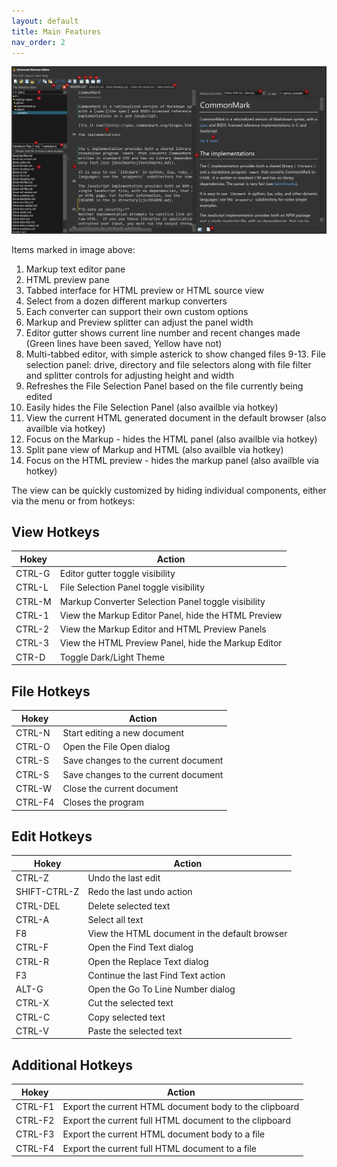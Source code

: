 ```yaml
---
layout: default
title: Main Features
nav_order: 2
---
```


![Dark Mode Screenshot](/assets/images/MainEditorScreenFeatures.png)

Items marked in image above:
1. Markup text editor pane
2. HTML preview pane
3. Tabbed interface for HTML preview or HTML source view
4. Select from a dozen different markup converters
5. Each converter can support their own custom options
6. Markup and Preview splitter can adjust the panel width
7. Editor gutter shows current line number and recent changes made (Green lines have been saved, Yellow have not)
8. Multi-tabbed editor, with simple asterick to show changed files
9-13. File selection panel: drive, directory and file selectors along with file filter and splitter controls for adjusting height and width
14. Refreshes the File Selection Panel based on the file currently being edited
15. Easily hides the File Selection Panel (also availble via hotkey)
16. View the current HTML generated document in the default browser (also availble via hotkey)
17. Focus on the Markup - hides the HTML panel (also availble via hotkey) 
18. Split pane view of Markup and HTML (also availble via hotkey)
19. Focus on the HTML preview - hides the markup panel (also availble via hotkey)

The view can be quickly customized by hiding individual components, either via the menu or from hotkeys:

## View Hotkeys
| Hokey | Action |
| --- | --- |
| CTRL-G | Editor gutter toggle visibility | 
| CTRL-L | File Selection Panel toggle visibility | 
| CTRL-M | Markup Converter Selection Panel toggle visibility | 
| CTRL-1 | View the Markup Editor Panel, hide the HTML Preview |  
| CTRL-2 | View the Markup Editor and HTML Preview Panels | 
| CTRL-3 | View the HTML Preview Panel, hide the Markup Editor |
| CTR-D | Toggle Dark/Light Theme | 

## File Hotkeys
| Hokey | Action |
| --- | --- |
| CTRL-N | Start editing a new document |
| CTRL-O | Open the File Open dialog |
| CTRL-S | Save changes to the current document |
| CTRL-S | Save changes to the current document |
| CTRL-W | Close the current document |
| CTRL-F4 | Closes the program |

## Edit Hotkeys
| Hokey | Action |
| --- | --- |
| CTRL-Z | Undo the last edit |
| SHIFT-CTRL-Z | Redo the last undo action |
| CTRL-DEL | Delete selected text |
| CTRL-A | Select all text |
| F8 | View the HTML document in the default browser |
| CTRL-F | Open the Find Text dialog |
| CTRL-R | Open the Replace Text dialog |
| F3 | Continue the last Find Text action |
| ALT-G | Open the Go To Line Number dialog |
| CTRL-X | Cut the selected text |
| CTRL-C | Copy selected text |
| CTRL-V | Paste the selected text |


## Additional Hotkeys
| Hokey | Action |
| --- | --- |
| CTRL-F1 | Export the current HTML document body to the clipboard |
| CTRL-F2 | Export the current full HTML document to the clipboard |
| CTRL-F3 | Export the current HTML document body to a file |
| CTRL-F4 | Export the current full HTML document to a file |